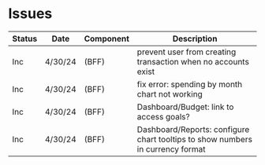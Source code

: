 # Issues

| Status | Date | Component | Description |
| --- | --- | --- | --- |
| Inc | 4/30/24 | (BFF) | prevent user from creating transaction when no accounts exist |
| Inc | 4/30/24 | (BFF) | fix error: spending by month chart not working |
| Inc | 4/30/24 | (BFF) | Dashboard/Budget: link to access goals? |
| Inc | 4/30/24 | (BFF) | Dashboard/Reports: configure chart tooltips to show numbers in currency format|
